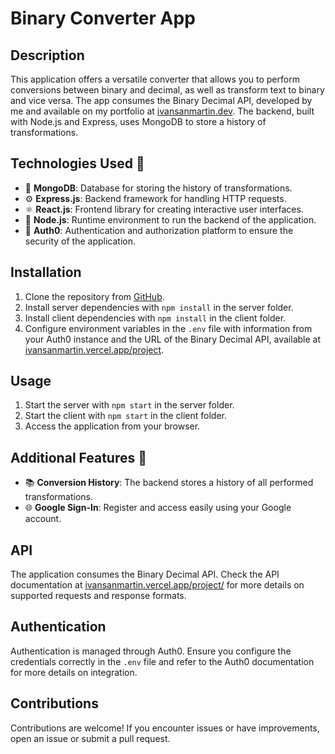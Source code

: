 # Binary Converter App

## Description

This application offers a versatile converter that allows you to perform conversions between binary and decimal, as well as transform text to binary and vice versa. The app consumes the Binary Decimal API, developed by me and available on my portfolio at [ivansanmartin.dev](https://ivansanmartin.dev/). The backend, built with Node.js and Express, uses MongoDB to store a history of transformations.

## Technologies Used 🚀

- 🍃 **MongoDB**: Database for storing the history of transformations.
- ⚙️ **Express.js**: Backend framework for handling HTTP requests.
- ⚛️ **React.js**: Frontend library for creating interactive user interfaces.
- 🚀 **Node.js**: Runtime environment to run the backend of the application.
- 🔐 **Auth0**: Authentication and authorization platform to ensure the security of the application.

## Installation

1. Clone the repository from [GitHub](https://github.com/your-username/your-repo).
2. Install server dependencies with `npm install` in the server folder.
3. Install client dependencies with `npm install` in the client folder.
4. Configure environment variables in the `.env` file with information from your Auth0 instance and the URL of the Binary Decimal API, available at [ivansanmartin.vercel.app/project](https://ivansanmartin.vercel.app/project).

## Usage

1. Start the server with `npm start` in the server folder.
2. Start the client with `npm start` in the client folder.
3. Access the application from your browser.

## Additional Features 🌟

- 📚 **Conversion History**: The backend stores a history of all performed transformations.
- 🌐 **Google Sign-In**: Register and access easily using your Google account.

## API

The application consumes the Binary Decimal API. Check the API documentation at [ivansanmartin.vercel.app/project/](https://ivansanmartin.vercel.app/project/) for more details on supported requests and response formats.

## Authentication

Authentication is managed through Auth0. Ensure you configure the credentials correctly in the `.env` file and refer to the Auth0 documentation for more details on integration.

## Contributions

Contributions are welcome! If you encounter issues or have improvements, open an issue or submit a pull request.


